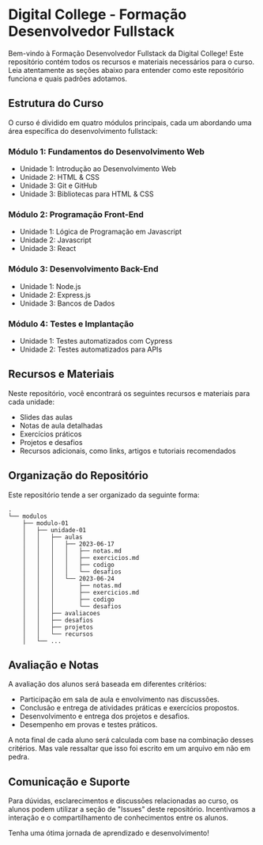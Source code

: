 # Digital College - Formação Desenvolvedor Fullstack

Bem-vindo à Formação Desenvolvedor Fullstack da Digital College! Este repositório contém todos os recursos e materiais necessários para o curso. Leia atentamente as seções abaixo para entender como este repositório funciona e quais padrões adotamos.

## Estrutura do Curso

O curso é dividido em quatro módulos principais, cada um abordando uma área específica do desenvolvimento fullstack:

### Módulo 1: Fundamentos do Desenvolvimento Web

- Unidade 1: Introdução ao Desenvolvimento Web
- Unidade 2: HTML & CSS
- Unidade 3: Git e GitHub
- Unidade 3: Bibliotecas para HTML & CSS

### Módulo 2: Programação Front-End

- Unidade 1: Lógica de Programação em Javascript
- Unidade 2: Javascript
- Unidade 3: React

### Módulo 3: Desenvolvimento Back-End

- Unidade 1: Node.js
- Unidade 2: Express.js
- Unidade 3: Bancos de Dados

### Módulo 4: Testes e Implantação

- Unidade 1: Testes automatizados com Cypress
- Unidade 2: Testes automatizados para APIs

## Recursos e Materiais

Neste repositório, você encontrará os seguintes recursos e materiais para cada unidade:

- Slides das aulas
- Notas de aula detalhadas
- Exercícios práticos
- Projetos e desafios
- Recursos adicionais, como links, artigos e tutoriais recomendados

## Organização do Repositório

Este repositório tende a ser organizado da seguinte forma:

```shell
.
└── modulos
    ├── modulo-01
    │   ├── unidade-01
    │   │   ├── aulas
    │   │   │   ├── 2023-06-17
    │   │   │   │   ├── notas.md
    │   │   │   │   ├── exercicios.md
    │   │   │   │   ├── codigo
    │   │   │   │   └── desafios
    │   │   │   └── 2023-06-24
    │   │   │       ├── notas.md
    │   │   │       ├── exercicios.md
    │   │   │       ├── codigo
    │   │   │       └── desafios 
    │   │   ├── avaliacoes
    │   │   ├── desafios
    │   │   ├── projetos
    │   │   └── recursos
    │   └── ...

```

## Avaliação e Notas

A avaliação dos alunos será baseada em diferentes critérios:

- Participação em sala de aula e envolvimento nas discussões.
- Conclusão e entrega de atividades práticas e exercícios propostos.
- Desenvolvimento e entrega dos projetos e desafios.
- Desempenho em provas e testes práticos.

A nota final de cada aluno será calculada com base na combinação desses critérios. Mas vale ressaltar que isso foi escrito em um arquivo em não em pedra.

## Comunicação e Suporte

Para dúvidas, esclarecimentos e discussões relacionadas ao curso, os alunos podem utilizar a seção de "Issues" deste repositório. Incentivamos a interação e o compartilhamento de conhecimentos entre os alunos.

Tenha uma ótima jornada de aprendizado e desenvolvimento!
